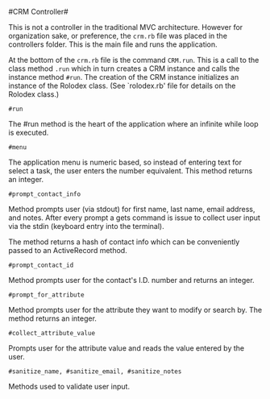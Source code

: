 #CRM Controller#

This is not a controller in the traditional MVC architecture. However for organization sake, or preference, the `crm.rb` file was placed in the controllers folder. This is the main file and runs the application.

At the bottom of the `crm.rb` file is the command `CRM.run`. This is a call to the class method `.run` which in turn creates a CRM instance and calls the instance method `#run`. The creation of the CRM instance initializes an instance of the Rolodex class. (See `rolodex.rb' file for details on the Rolodex class.)

`#run`

The #run method is the heart of the application where an infinite while loop is executed.

`#menu`

The application menu is numeric based, so instead of entering text for select a task, the user enters the number equivalent. This method returns an integer.

`#prompt_contact_info`

Method prompts user (via stdout) for first name, last name, email address, and notes. After every prompt a gets command is issue to collect user input via the stdin (keyboard entry into the terminal).

The method returns a hash of contact info which can be conveniently passed to an ActiveRecord method.

`#prompt_contact_id`

Method prompts user for the contact's I.D. number and returns an integer.

`#prompt_for_attribute`

Method prompts user for the attribute they want to modify or search by. The method returns an integer.

`#collect_attribute_value`

Prompts user for the attribute value and reads the value entered by the user.

`#sanitize_name, #sanitize_email, #sanitize_notes`

Methods used to validate user input.

